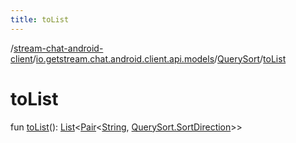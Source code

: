 ```yaml
---
title: toList
---
```

/[stream-chat-android-client](../../index.md)/[io.getstream.chat.android.client.api.models](../index.md)/[QuerySort](index.md)/[toList](toList.md)  
  
  
  
# toList  
fun [toList](toList.md)(): [List](https://kotlinlang.org/api/latest/jvm/stdlib/kotlin.collections/-list/index.html)&lt;[Pair](https://kotlinlang.org/api/latest/jvm/stdlib/kotlin/-pair/index.html)&lt;[String](https://kotlinlang.org/api/latest/jvm/stdlib/kotlin/-string/index.html), [QuerySort.SortDirection](SortDirection/index.md)&gt;&gt;
